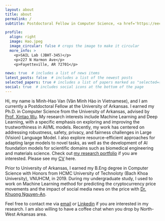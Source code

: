 ```yaml
---
layout: about
title: about
permalink: /
subtitle: Postdoctoral Fellow in Computer Science, <a href='https://eecs.uark.edu/'>EECS, University of Arkansas</a>

profile:
  align: right
  image: Hao.jpeg
  image_circular: false # crops the image to make it circular
  more_info: >
    <p>SAIL Lab (JBHT-345)</p>
    <p>227 N Harmon Ave</p>
    <p>Fayetteville, AR 72701</p>

news: true  # includes a list of news items
latest_posts: false  # includes a list of the newest posts
selected_papers: true # includes a list of papers marked as "selected={true}"
social: true  # includes social icons at the bottom of the page
---
```


Hi, my name is Minh-Hao Van (Văn Minh Hào in Vietnamese), and I am currently a Postdoctoral Fellow at the University of Arkansas. I earned my Ph.D. in Computer Science from the University of Arkansas, advised by [Prof. Xintao Wu](http://www.csce.uark.edu/~xintaowu/). My research interests include Machine Learning and Deep Learning, with a specific emphasis on exploring and improving the trustworthiness in AI/ML models. Recently, my work has centered on addressing robustness, safety, privacy, and fairness challenges in Large (Vision) Language Model. I also explore resource-efficient approaches for adapting large models to novel tasks, as well as the development of AI foundation models for scientific domains such as biomedical engineering and materials science. Check out [my research portfolio](https://www.notion.so/Minh-Hao-Van-Research-Portfolio-28e7da6c0a11801c9a52dde3c644b366) if you are interested. Please see my [CV](https://drive.google.com/file/d/1uwMF1G55wFk8U71mct__bphR9qXXWxQW/view?usp=sharing) here.

Prior to University of Arkansas, I earned my B.Eng degree in Computer Science with Honors from HCMC University of Technoloty (Bach Khoa University), VNUHCM, in 2019. During my undergraduate study, I used to work on Machine Learning method for predicting the cryptocurrency price movements and the impact of social media news on the price with [Dr. Khuong Nguyen-An](https://blog.efiens.com/author/nguyen-an-khuong/). 

Feel free to contact me via [email](mailto:haovan@uark.edu) or [Linkedin](https://www.linkedin.com/in/haovan97/) if you are interested in my research. I am also willing to have a coffee chat when you drop by North-West Arkansas area.